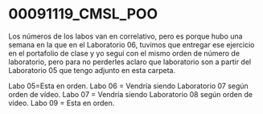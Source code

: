 # 00091119_CMSL_POO

Los números de los labos van en correlativo, pero es porque hubo una semana en la que en el Laboratorio 06, tuvimos que entregar ese ejercicio en el portafolio de clase y yo seguí con el mismo orden de número de laboratorio, pero para no perderles aclaro que laboratorio son a partir del Laboratorio 05 que tengo adjunto en esta carpeta.


Labo 05=Esta en orden.
Labo 06 = Vendría siendo Laboratorio 07 según orden de vídeo.
Labo 07 = Vendría siendo Laboratorio 08 según orden de video.
Labo 09 = Esta en orden.
